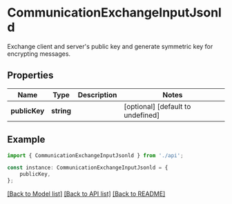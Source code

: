 # CommunicationExchangeInputJsonld

Exchange client and server\'s public key and generate symmetric key for encrypting messages.

## Properties

Name | Type | Description | Notes
------------ | ------------- | ------------- | -------------
**publicKey** | **string** |  | [optional] [default to undefined]

## Example

```typescript
import { CommunicationExchangeInputJsonld } from './api';

const instance: CommunicationExchangeInputJsonld = {
    publicKey,
};
```

[[Back to Model list]](../README.md#documentation-for-models) [[Back to API list]](../README.md#documentation-for-api-endpoints) [[Back to README]](../README.md)
